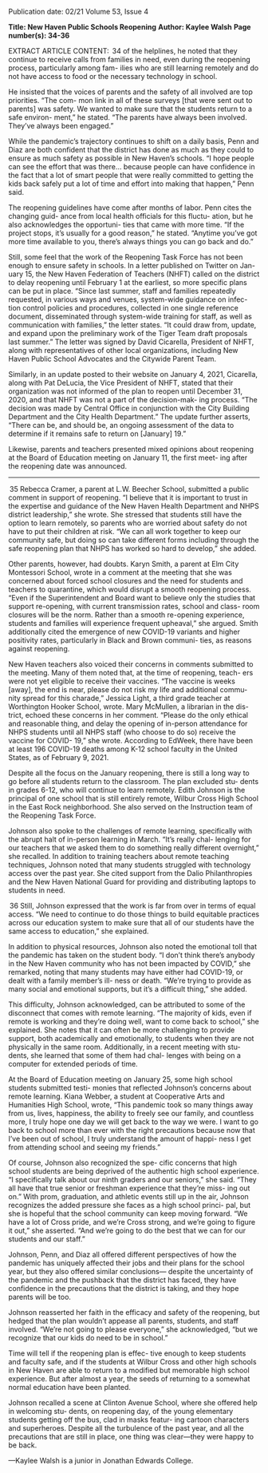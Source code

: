 Publication date: 02/21
Volume 53, Issue 4

**Title: New Haven Public Schools Reopening**
**Author: Kaylee Walsh**
**Page number(s): 34-36**

EXTRACT ARTICLE CONTENT:
 34
of the helplines, he noted that they continue to 
receive calls from families in need, even during 
the reopening process, particularly among fam-
ilies who are still learning remotely and do not 
have access to food or the necessary technology 
in school.

He insisted that the voices of parents and the 
safety of all involved are top priorities. “The com-
mon link in all of these surveys [that were sent 
out to parents] was safety. We wanted to make 
sure that the students return to a safe environ-
ment,” he stated. “The parents have always been 
involved. They’ve always been engaged.”

While the pandemic’s trajectory continues to 
shift on a daily basis, Penn and Diaz are both 
confident that the district has done as much as 
they could to ensure as much safety as possible 
in New Haven’s schools. “I hope people can see 
the effort that was there… because people can 
have confidence in the fact that a lot of smart 
people that were really committed to getting the 
kids back safely put a lot of time and effort into 
making that happen,” Penn said. 

The reopening guidelines have come after 
months of labor. Penn cites the changing guid-
ance from local health officials for this fluctu-
ation, but he also acknowledges the opportuni-
ties that came with more time. “If the project 
stops, it’s usually for a good reason,” he stated. 
“Anytime you’ve got more time available to you, 
there’s always things you can go back and do.”

Still, some feel that the work of the Reopening 
Task Force has not been enough to ensure safety 
in schools. In a letter published on Twitter on Jan-
uary 15, the New Haven Federation of Teachers 
(NHFT) called on the district to delay reopening 
until February 1 at the earliest, so more specific 
plans can be put in place. “Since last summer, 
staff and families repeatedly requested, in various 
ways and venues, system-wide guidance on infec-
tion control policies and procedures, collected 
in one single reference document, disseminated 
through system-wide training for staff, as well as 
communication with families,” the letter states. 
“It could draw from, update, and expand upon 
the preliminary work of the Tiger Team draft 
proposals last summer.” The letter was signed 
by David Cicarella, President of NHFT, along 
with representatives of other local organizations, 
including New Haven Public School Advocates 
and the Citywide Parent Team. 

Similarly, in an update posted to their website 
on January 4, 2021, Cicarella, along with Pat 
DeLucia, the Vice President of NHFT, stated 
that their organization was not informed of the 
plan to reopen until December 31, 2020, and 
that NHFT was not a part of the decision-mak-
ing process. “The decision was made by Central 
Office in conjunction with the City Building 
Department and the City Health Department.” 
The update further asserts, “There can be, and 
should be, an ongoing assessment of the data to 
determine if it remains safe to return on [January] 
19.” 

Likewise, parents and teachers presented 
mixed opinions about reopening at the Board of 
Education meeting on January 11, the first meet-
ing after the reopening date was announced. 


---

 35
Rebecca Cramer, a parent at L.W. Beecher 
School, submitted a public comment in support 
of reopening. “I believe that it is important to 
trust in the expertise and guidance of the New 
Haven Health Department and NHPS district 
leadership,” she wrote. She stressed that students 
still have the option to learn remotely, so parents 
who are worried about safety do not have to put 
their children at risk. “We can all work together 
to keep our community safe, but doing so can 
take different forms including through the safe 
reopening plan that NHPS has worked so hard to 
develop,” she added.

Other parents, however, had doubts. Karyn 
Smith, a parent at Elm City Montessori School, 
wrote in a comment at the meeting that she was 
concerned about forced school closures and the 
need for students and teachers to quarantine, 
which would disrupt a smooth reopening process. 
“Even if the Superintendent and Board want to 
believe only the studies that support re-opening, 
with current transmission rates, school and class-
room closures will be the norm. Rather than a 
smooth re-opening experience, students and 
families will experience frequent upheaval,” she 
argued. Smith additionally cited the emergence 
of new COVID-19 variants and higher positivity 
rates, particularly in Black and Brown communi-
ties, as reasons against reopening.

New Haven teachers also voiced their concerns 
in comments submitted to the meeting. Many of 
them noted that, at the time of reopening, teach-
ers were not yet eligible to receive their vaccines. 
“The vaccine is weeks [away], the end is near, 
please do not risk my life and additional commu-
nity spread for this charade,” Jessica Light, a third 
grade teacher at Worthington Hooker School, 
wrote. Mary McMullen, a librarian in the dis-
trict, echoed these concerns in her comment. 
“Please do the only ethical and reasonable thing, 
and delay the opening of in-person attendance 
for NHPS students until all NHPS staff (who 
choose to do so) receive the vaccine for COVID-
19,” she wrote. According to EdWeek, there have 
been at least 196 COVID-19 deaths among K-12 
school faculty in the United States, as of February 
9, 2021. 

Despite all the focus on the January reopening, 
there is still a long way to go before all students 
return to the classroom. The plan excluded stu-
dents in grades 6-12, who will continue to learn 
remotely. Edith Johnson is the principal of one 
school that is still entirely remote, Wilbur Cross 
High School in the East Rock neighborhood. 
She also served on the Instruction team of the 
Reopening Task Force.

Johnson also spoke to the challenges of remote 
learning, specifically with the abrupt halt of 
in-person learning in March. “It’s really chal-
lenging for our teachers that we asked them to 
do something really different overnight,” she 
recalled. In addition to training teachers about 
remote teaching techniques, Johnson noted 
that many students struggled with technology 
access over the past year. She cited support from 
the Dalio Philanthropies and the New Haven 
National Guard for providing and distributing 
laptops to students in need.



 36
Still, Johnson expressed that the work is far 
from over in terms of equal access. “We need to 
continue to do those things to build equitable 
practices across our education system to make 
sure that all of our students have the same access 
to education,” she explained. 

In addition to physical resources, Johnson also 
noted the emotional toll that the pandemic has 
taken on the student body. “I don’t think there’s 
anybody in the New Haven community who has 
not been impacted by COVID,” she remarked, 
noting that many students may have either had 
COVID-19, or dealt with a family member’s ill-
ness or death. “We’re trying to provide as many 
social and emotional supports, but it’s a difficult 
thing,” she added.

This difficulty, Johnson acknowledged, can be 
attributed to some of the disconnect that comes 
with remote learning. “The majority of kids, even 
if remote is working and they’re doing well, want 
to come back to school,” she explained. She notes 
that it can often be more challenging to provide 
support, both academically and emotionally, to 
students when they are not physically in the same 
room. Additionally, in a recent meeting with stu-
dents, she learned that some of them had chal-
lenges with being on a computer for extended 
periods of time. 

At the Board of Education meeting on January 
25, some high school students submitted testi-
monies that reflected Johnson’s concerns about 
remote learning. Kiana Webber, a student at 
Cooperative Arts and Humanities High School, 
wrote, “This pandemic took so many things away 
from us, lives, happiness, the ability to freely see 
our family, and countless more, I truly hope one 
day we will get back to the way we were. I want to 
go back to school more than ever with the right 
precautions because now that I’ve been out of 
school, I truly understand the amount of happi-
ness I get from attending school and seeing my 
friends.” 

Of course, Johnson also recognized the spe-
cific concerns that high school students are being 
deprived of the authentic high school experience. 
“I specifically talk about our ninth graders and 
our seniors,” she said. “They all have that true 
senior or freshman experience that they’re miss-
ing out on.” With prom, graduation, and athletic 
events still up in the air, Johnson recognizes the 
added pressure she faces as a high school princi-
pal, but she is hopeful that the school community 
can keep moving forward. “We have a lot of Cross 
pride, and we’re Cross strong, and we’re going to 
figure it out,” she asserted. “And we’re going to 
do the best that we can for our students and our 
staff.”

Johnson, Penn, and Diaz all offered different 
perspectives of how the pandemic has uniquely 
affected their jobs and their plans for the school 
year, but they also offered similar conclusions—
despite the uncertainty of the pandemic and the 
pushback that the district has faced, they have 
confidence in the precautions that the district is 
taking, and they hope parents will be too. 

Johnson reasserted her faith in the efficacy and 
safety of the reopening, but hedged that the plan 
wouldn’t appease all parents, students, and staff 
involved. “We’re not going to please everyone,” 
she acknowledged, “but we recognize that our 
kids do need to be in school.” 

Time will tell if the reopening plan is effec-
tive enough to keep students and faculty safe, and 
if the students at Wilbur Cross and other high 
schools in New Haven are able to return to a 
modified but memorable high school experience. 
But after almost a year, the seeds of returning to a 
somewhat normal education have been planted. 

Johnson recalled a scene at Clinton Avenue 
School, where she offered help in welcoming stu-
dents, on reopening day, of the young elementary 
students getting off the bus, clad in masks featur-
ing cartoon characters and superheroes. Despite 
all the turbulence of the past year, and all the 
precautions that are still in place, one thing was 
clear—they were happy to be back. 

—Kaylee Walsh is a junior in Jonathan 
Edwards College.